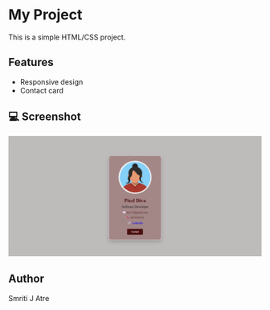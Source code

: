 # My Project

This is a simple HTML/CSS project.

## Features
- Responsive design
- Contact card

## 💻 Screenshot

![Contact Card](/Contact-Card.png)

## Author
Smriti J Atre